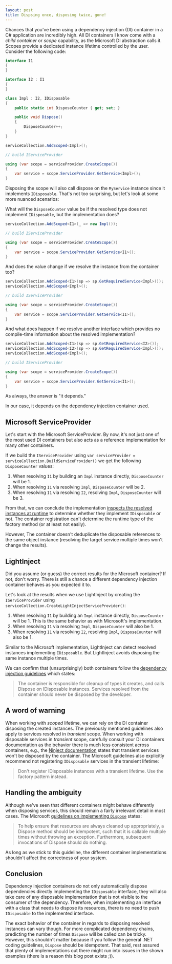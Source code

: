 ```yaml
---
layout: post
title: Dispsing once, disposing twice, gone!
---
```


Chances that you've been using a dependency injection (DI) container in a C# application are incredibly high. All DI containers I know come with a _child container_ or _scope_ capability, as the Microsoft DI abstraction calls it. Scopes provide a dedicated instance lifetime controlled by the user. Consider the following code:

```csharp
interface I1
{
}

interface I2 : I1
{
}

class Impl : I2, IDisposable
{
    public static int DisposeCounter { get; set; }

    public void Dispose()
    {
        DisposeCounter++;
    }
}
```

```csharp
serviceCollection.AddScoped<Impl>();

// build IServiceProvider

using (var scope = serviceProvider.CreateScope())
{
    var service = scope.ServiceProvider.GetService<Impl>();
}
```

Disposing the scope will also call dispose on the `MyService` instance since it implements `IDisposable`. That's not too surprising, but let's look at some more nuanced scenarios:

What will the `DisposeCounter` value be if the resolved type does not implement `IDisposable`, but the implementation does?

```csharp
serviceCollection.AddScoped<I1>(_ => new Impl());

// build IServiceProvider

using (var scope = serviceProvider.CreateScope())
{
    var service = scope.ServiceProvider.GetService<I1>();
}
```

And does the value change if we resolve the instance from the container too?

```csharp
serviceCollection.AddScoped<I1>(sp => sp.GetRequiredService<Impl>());
serviceCollection.AddScoped<Impl>();

// build IServiceProvider

using (var scope = serviceProvider.CreateScope())
{
    var service = scope.ServiceProvider.GetService<I1>();
}
```

And what does happen if we resolve another interface which provides no compile-time information about the resolved implementation?

```csharp
serviceCollection.AddScoped<I1>(sp => sp.GetRequiredService<I2>());
serviceCollection.AddScoped<I2>(sp => sp.GetRequiredService<Impl>());
serviceCollection.AddScoped<Impl>();

// build IServiceProvider

using (var scope = serviceProvider.CreateScope())
{
    var service = scope.ServiceProvider.GetService<I1>();
}
```

As always, the answer is "it depends."

In our case, it depends on the dependency injection container used.

## Microsoft ServiceProvider

Let's start with the Microsoft ServiceProvider. By now, it's not just one of the most used DI containers but also acts as a reference implementation for many other containers.

If we build the `IServiceProvider` using `var serviceProvider = serviceCollection.BuildServiceProvider()` we get the following `DisposeCounter` values:

1. When resolving `I1` by building an `Impl` instance directly, `DisposeCounter` will be 1.
1. When resolving `I1` via resolving `Impl`, `DisposeCounter` will be 2.
1. When resolving `I1` via resolving `I2`, resolving `Impl`, `DisposeCounter` will be 3.

From that, we can conclude the implementation [inspects the resolved instances at runtime](https://github.com/dotnet/runtime/blob/main/src/libraries/Microsoft.Extensions.DependencyInjection/src/ServiceLookup/ServiceProviderEngineScope.cs#L53) to determine whether they implement `IDisposable` or not. The container registration can't determine the runtime type of the factory method (or at least not easily).

However, The container doesn't deduplicate the disposable references to the same object instance (resolving the target service multiple times won't change the results).

## LightInject

Did you assume (or guess) the correct results for the Microsoft container? If not, don't worry. There is still a chance a different dependency injection container behaves as you expected it to.

Let's look at the results when we use LightInject by creating the `IServiceProvider` using `serviceCollection.CreateLightInjectServiceProvider()`:

1. When resolving `I1` by building an `Impl` instance directly, `DisposeCounter` will be 1. This is the same behavior as with Microsoft's implementation.
1. When resolving `I1` via resolving `Impl`, `DisposeCounter` will also be 1.
1. When resolving `I1` via resolving `I2`, resolving `Impl`, `DisposeCounter` will also be 1.

Similar to the Microsoft implementation, LightInject can detect resolved instances implementing `IDisposable`. But LightInject avoids disposing the same instance multiple times.

We can confirm that (unsurprisingly) both containers follow the [dependency injection guidelines](https://docs.microsoft.com/en-us/dotnet/core/extensions/dependency-injection-guidelines) which states:

> The container is responsible for cleanup of types it creates, and calls Dispose on IDisposable instances. Services resolved from the container should never be disposed by the developer.

## A word of warning

When working with _scoped_ lifetime, we can rely on the DI container disposing the created instances. The previously mentioned guidelines also apply to services resolved in _transient_ scope. When working with disposable services in _transient_ scope, carefully consult your DI containers documentation as the behavior there is much less consistent across containers, e.g., the [Ninject documentation](https://github.com/ninject/Ninject/wiki/Object-Scopes) states that transient services won't be disposed by the container. The Microsoft guidelines also explicitly recommend not registering `IDisposable` services in the transient lifetime:

> Don't register IDisposable instances with a transient lifetime. Use the factory pattern instead.

## Handling the ambiguity

Although we've seen that different containers might behave differently when disposing services, this should remain a fairly irrelevant detail in most cases. The Microsoft [guidelines on implementing `Dispose`](https://docs.microsoft.com/en-us/dotnet/standard/garbage-collection/implementing-dispose) states:

> To help ensure that resources are always cleaned up appropriately, a Dispose method should be idempotent, such that it is callable multiple times without throwing an exception. Furthermore, subsequent invocations of Dispose should do nothing.

As long as we stick to this guideline, the different container implementations shouldn't affect the correctness of your system.


## Conclusion

Dependency injection containers do not only automatically dispose dependencies directly implementing the `IDisposable` interface, they will also take care of any disposable implementation that is not visible to the consumer of the dependency. Therefore, when implementing an interface with a class that needs to dispose its resources, there is no need to push `IDisposable` to the implemented interface.

The exact behavior of the container in regards to disposing resolved instances can vary though. For more complicated dependency chains, predicting the number of times `Dispose` will be called can be tricky. However, this shouldn't matter because if you follow the general .NET coding guidelines, `Dispose` should be idempotent. That said, rest assured that plenty of implementations out there might run into issues in the shown examples (there is a reason this blog post exists ;)).
